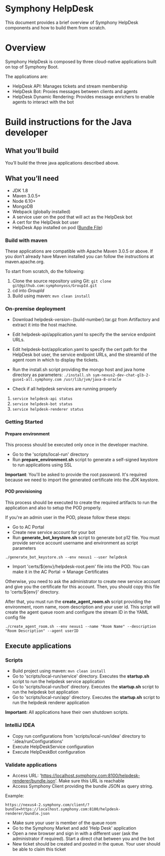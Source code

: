 # Symphony HelpDesk

This document provides a brief overview of Symphony HelpDesk components and how to build them from scratch.

# Overview

Symphony HelpDesk is composed by three cloud-native applications built on top of Symphony Boot.

The applications are:
* HelpDesk API: Manages tickets and stream membership
* HelpDesk Bot: Proxies messages between clients and agents
* HelpDesk Dynamic Rendering: Provides message enrichers to enable agents to interact with the bot

# Build instructions for the Java developer

## What you’ll build
You’ll build the three java applications described above.

## What you’ll need
* JDK 1.8
* Maven 3.0.5+
* Node 6.10+
* MongoDB
* Webpack (globally installed)
* A service user on the pod that will act as the HelpDesk bot
* A cert for the HelpDesk bot user
* HelpDesk App installed on pod ([Bundle File](/helpdesk-dynamic-rendering/src/main/webapp/bundle.json))

### Build with maven
These applications are compatible with Apache Maven 3.0.5 or above. If you don’t already have Maven installed you can follow the instructions at maven.apache.org.

To start from scratch, do the following:

1. Clone the source repository using Git: `git clone git@github.com:symphonyoss/GroupId.git`
2. cd into _GroupId_
3. Build using maven: `mvn clean install`

### On-premise deployment

- Download helpdesk-${version}-${build-number}.tar.gz from Artifactory and extract it into the host machine.

- Edit helpdesk-api/application.yaml to specify the the service endpoint URLs.

- Edit helpdesk-bot/application.yaml to specify the cert path for the HelpDesk bot user, the service endpoint URLs, and the streamId of the agent room in which to display the tickets.

- Run the install.sh script providing the mongo host and java home directory as parameters: ```./install.sh sym-nexus2-dev-chat-glb-2-guse1-all.symphony.com /usr/lib/jvm/java-8-oracle```

- Check if all helpdesk services are running properly
1. ```service helpdesk-api status```
2. ```service helpdesk-bot status```
3. ```service helpdesk-renderer status```

### Getting Started

#### Prepare environment

This process should be executed only once in the developer machine.

- Go to the 'scripts/local-run' directory
- Run **prepare_environment.sh** script to generate a self-signed keystore to run applications using SSL

**Important**: You'll be asked to provide the root password. It's required because we need to import the generated certificate into
the JDK keystore.

#### POD provisioning

This process should be executed to create the required artifacts to run the application and also to setup the POD properly.

If you're an admin user in the POD, please follow these steps:
 * Go to AC Portal
 * Create new service account for your bot
 * Run **generate_bot_keystore.sh** script to generate bot p12 file. You must provide service account username and environment as script parameters
```
./generate_bot_keystore.sh --env nexus1 --user helpdesk
```
 * Import 'certs/${env}/helpdesk-root.pem' file into the POD. You can make it in the AC Portal -> Manage Certificates

Otherwise, you need to ask the administrator to create new service account and give you the certificate for this
account. Then, you should copy this file to 'certs/${env}' directory.

After that, you must run the **create_agent_room.sh** script providing the environment, room name, room description and  your user id. This script will create the agent queue room and configure the stream ID in the YAML config file
```
./create_agent_room.sh --env nexus1 --name "Room Name" --description "Room Description" --agent userID
```

## Execute applications

### Scripts

- Build project using maven: `mvn clean install`
- Go to 'scripts/local-run/service' directory. Executes the **startup.sh** script to run the helpdesk service application
- Go to 'scripts/local-run/bot' directory. Executes the **startup.sh** script to run the helpdesk bot application
- Go to 'scripts/local-run/app' directory. Executes the **startup.sh** script to run the helpdesk renderer application

**Important:** All applications have their own shutdown scripts.

### IntelliJ IDEA

- Copy run configurations from 'scripts/local-run/idea' directory to '.idea/runConfigurations'
- Execute HelpDeskService configuration
- Execute HelpDeskBot configuration

### Validate applications

- Access URL: 'https://localhost.symphony.com:8100/helpdesk-renderer/bundle.json'. Make sure this URL is reachable
- Access Symphony Client providing the bundle JSON as query string.

Example:
```
https://nexus4-2.symphony.com/client/?bundle=https://localhost.symphony.com:8100/helpdesk-renderer/bundle.json
```

- Make sure your user is member of the queue room
- Go to the Symphony Market and add 'Help Desk' application
- Open a new browser and sign in with a different user (ask the administrator if required). Start a direct chat
between you and the bot
- New ticket should be created and posted in the queue. Your user should be able to claim this ticket